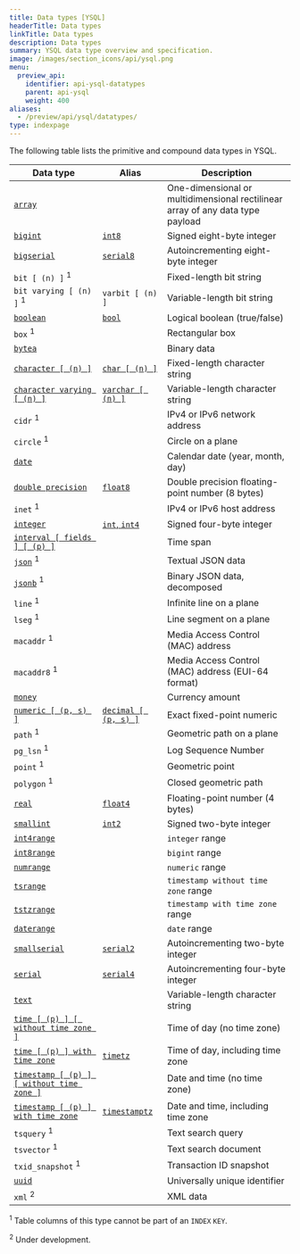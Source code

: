 ```yaml
---
title: Data types [YSQL]
headerTitle: Data types
linkTitle: Data types
description: Data types
summary: YSQL data type overview and specification.
image: /images/section_icons/api/ysql.png
menu:
  preview_api:
    identifier: api-ysql-datatypes
    parent: api-ysql
    weight: 400
aliases:
  - /preview/api/ysql/datatypes/
type: indexpage
---
```


The following table lists the primitive and compound data types in YSQL.

| Data type | Alias | Description |
|-----------|-------|-------------|
| [`array`](type_array/) |  | One-dimensional or multidimensional rectilinear array of any data type payload |
| [`bigint`](type_numeric) | [`int8`](type_numeric) | Signed eight-byte integer |
| [`bigserial`](type_serial) | [`serial8`](type_serial) | Autoincrementing eight-byte integer |
| `bit [ (n) ]` <sup>1</sup> | | Fixed-length bit string |
| `bit varying [ (n) ]` <sup>1</sup> | `varbit [ (n) ]` | Variable-length bit string |
| [`boolean`](type_bool) | [`bool`](type_bool) | Logical boolean (true/false) |
| `box` <sup>1</sup> | | Rectangular box |
| [`bytea`](type_binary) | | Binary data |
| [`character [ (n) ]`](type_character) | [`char [ (n) ]`](type_character) | Fixed-length character string |
| [`character varying [ (n) ]`](type_character) | [`varchar [ (n) ]`](type_character) | Variable-length character string |
| `cidr` <sup>1</sup> | | IPv4 or IPv6 network address |
| `circle` <sup>1</sup> | | Circle on a plane |
| [`date`](type_datetime/) | | Calendar date (year, month, day) |
| [`double precision`](type_numeric) | [`float8`](type_numeric) | Double precision floating-point number (8 bytes) |
| `inet` <sup>1</sup> | | IPv4 or IPv6 host address |
| [`integer`](type_numeric) | [`int`, `int4`](type_numeric) | Signed four-byte integer |
| [`interval [ fields ] [ (p) ]`](type_datetime/) | | Time span |
| [`json`](type_json/) <sup>1</sup> | | Textual JSON data |
| [`jsonb`](type_json/) <sup>1</sup> | | Binary JSON data, decomposed |
| `line` <sup>1</sup> | | Infinite line on a plane |
| `lseg` <sup>1</sup> | | Line segment on a plane |
| `macaddr` <sup>1</sup> | | Media Access Control (MAC) address |
| `macaddr8` <sup>1</sup> | | Media Access Control (MAC) address (EUI-64 format) |
| [`money`](type_money) | | Currency amount |
| [`numeric [ (p, s) ]`](type_numeric) | [`decimal [ (p, s) ]`](type_numeric) | Exact fixed-point numeric |
| `path` <sup>1</sup> | | Geometric path on a plane |
| `pg_lsn` <sup>1</sup> | | Log Sequence Number |
| `point` <sup>1</sup> | | Geometric point |
| `polygon` <sup>1</sup> | | Closed geometric path |
| [`real`](type_numeric) | [`float4`](type_numeric) | Floating-point number (4 bytes) |
| [`smallint`](type_numeric) | [`int2`](type_numeric) | Signed two-byte integer |
| [`int4range`](type_range#synopsis) | | `integer` range |
| [`int8range`](type_range#synopsis) | | `bigint` range |
| [`numrange`](type_range#synopsis) | | `numeric` range |
| [`tsrange`](type_range#synopsis) | | `timestamp without time zone` range |
| [`tstzrange`](type_range#synopsis) | | `timestamp with time zone` range |
| [`daterange`](type_range#synopsis) | | `date` range |
| [`smallserial`](type_serial) | [`serial2`](type_serial) | Autoincrementing two-byte integer |
| [`serial`](type_serial) | [`serial4`](type_serial) | Autoincrementing four-byte integer |
| [`text`](type_character) | | Variable-length character string |
| [`time [ (p) ] [ without time zone ]`](type_datetime/) | | Time of day (no time zone) |
| [`time [ (p) ] with time zone`](type_datetime/) | [`timetz`](type_datetime/) | Time of day, including time zone |
| [`timestamp [ (p) ] [ without time zone ]`](type_datetime/) | | Date and time (no time zone) |
| [`timestamp [ (p) ] with time zone`](type_datetime/) | [`timestamptz`](type_datetime/) | Date and time, including time zone |
| `tsquery` <sup>1</sup> | | Text search query |
| `tsvector` <sup>1</sup> | | Text search document |
| `txid_snapshot` <sup>1</sup> | | Transaction ID snapshot |
| [`uuid`](type_uuid) | | Universally unique identifier |
| `xml` <sup>2</sup> | | XML data |

<sup>1</sup> Table columns of this type cannot be part of an `INDEX` `KEY`.

<sup>2</sup> Under development.
